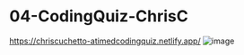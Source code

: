 # 04-CodingQuiz-ChrisC
https://chriscuchetto-atimedcodingquiz.netlify.app/
![image](https://user-images.githubusercontent.com/115906856/202982442-3d634bd0-7db9-4358-95bf-10b56120282b.png)
